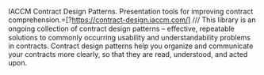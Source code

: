 IACCM Contract Design Patterns.  Presentation tools for improving contract comprehension.=[?https://contract-design.iaccm.com/] /// This library is an ongoing collection of contract design patterns – eﬀective, repeatable solutions to commonly occurring usability and understandability problems in contracts. Contract design patterns help you organize and communicate your contracts more clearly, so that they are read, understood, and acted upon.